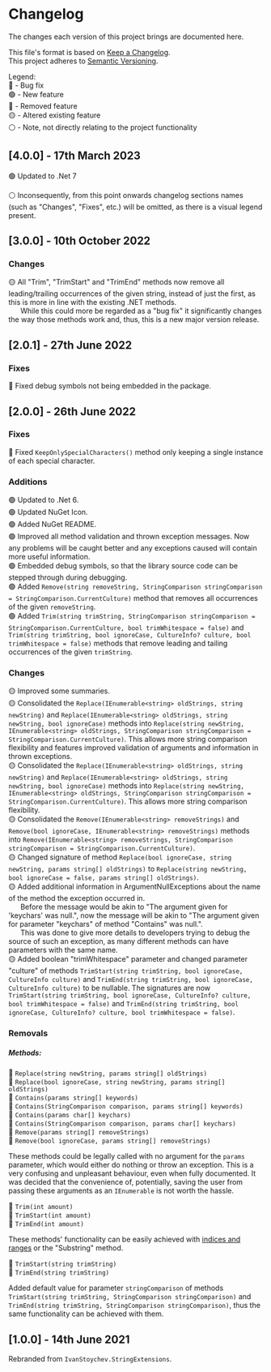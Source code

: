 # Changelog

The changes each version of this project brings are documented here.

This file's format is based on [Keep a Changelog](https://keepachangelog.com/en/1.0.0/).
<br>This project adheres to [Semantic Versioning](https://semver.org/spec/v2.0.0.html).


Legend:
<br>💜 - Bug fix
<br>🟢 - New feature
<br>🔴 - Removed feature
<br>🟡 - Altered existing feature
<br>⚪ - Note, not directly relating to the project functionality

## [4.0.0] - 17th March 2023

🟢 Updated to .Net 7

⚪ Inconsequently, from this point onwards changelog sections names (such as "Changes", "Fixes", etc.) will be omitted, as there is a visual legend present.

## [3.0.0] - 10th October 2022

### Changes

🟡 All "Trim", "TrimStart" and "TrimEnd" methods now remove all leading/trailing occurrences of the given string, instead of just the first, as this is more in line with the existing .NET methods.
<br>&nbsp;&nbsp;&nbsp;&nbsp;&nbsp;&nbsp;While this could more be regarded as a "bug fix" it significantly changes the way those methods work and, thus, this is a new major version release.

## [2.0.1] - 27th June 2022

### Fixes
💜 Fixed debug symbols not being embedded in the package.

## [2.0.0] - 26th June 2022

### Fixes
💜 Fixed `KeepOnlySpecialCharacters()` method only keeping a single instance of each special character.

### Additions

🟢 Updated to .Net 6.
<br>🟢 Updated NuGet Icon.
<br>🟢 Added NuGet README.
<br>🟢 Improved all method validation and thrown exception messages. Now any problems will be caught better and any exceptions caused will contain more useful information.
<br>🟢 Embedded debug symbols, so that the library source code can be stepped through during debugging.
<br>🟢 Added `Remove(string removeString, StringComparison stringComparison = StringComparison.CurrentCulture)` method that removes all occurrences of the given `removeString`.
<br>🟢 Added `Trim(string trimString, StringComparison stringComparison = StringComparison.CurrentCulture, bool trimWhitespace = false)` and `Trim(string trimString, bool ignoreCase, CultureInfo? culture, bool trimWhitespace = false)` methods that remove leading and tailing occurrences of the given `trimString`.

### Changes

🟡 Improved some summaries.
<br>🟡 Consolidated the `Replace(IEnumerable<string> oldStrings, string newString)` and `Replace(IEnumerable<string> oldStrings, string newString, bool ignoreCase)` methods into `Replace(string newString, IEnumerable<string> oldStrings, StringComparison stringComparison = StringComparison.CurrentCulture)`. This allows more string comparison flexibility and features improved validation of arguments and information in thrown exceptions.
<br>🟡 Consolidated the `Replace(IEnumerable<string> oldStrings, string newString)` and `Replace(IEnumerable<string> oldStrings, string newString, bool ignoreCase)` methods into `Replace(string newString, IEnumerable<string> oldStrings, StringComparison stringComparison = StringComparison.CurrentCulture)`. This allows more string comparison flexibility.
<br>🟡 Consolidated the `Remove(IEnumerable<string> removeStrings)` and `Remove(bool ignoreCase, IEnumerable<string> removeStrings)` methods into `Remove(IEnumerable<string> removeStrings, StringComparison stringComparison = StringComparison.CurrentCulture)`.
<br>🟡 Changed signature of method `Replace(bool ignoreCase, string newString, params string[] oldStrings)` to `Replace(string newString, bool ignoreCase = false, params string[] oldStrings)`.
<br>🟡 Added additional information in ArgumentNullExceptions about the name of the method the exception occurred in.
<br>&nbsp;&nbsp;&nbsp;&nbsp;&nbsp;&nbsp;Before the message would be akin to "The argument given for 'keychars' was null.", now the message will be akin to "The argument given for parameter "keychars" of method "Contains" was null.".
<br>&nbsp;&nbsp;&nbsp;&nbsp;&nbsp;&nbsp;This was done to give more details to developers trying to debug the source of such an exception, as many different methods can have parameters with the same name.
<br>🟡 Added boolean "trimWhitespace" parameter and changed parameter "culture" of methods `TrimStart(string trimString, bool ignoreCase, CultureInfo culture)` and `TrimEnd(string trimString, bool ignoreCase, CultureInfo culture)` to be nullable. The signatures are now `TrimStart(string trimString, bool ignoreCase, CultureInfo? culture, bool trimWhitespace = false)` and `TrimEnd(string trimString, bool ignoreCase, CultureInfo? culture, bool trimWhitespace = false)`.

### Removals

##### Methods:

🔴 `Replace(string newString, params string[] oldStrings)`
<br>🔴 `Replace(bool ignoreCase, string newString, params string[] oldStrings)`
<br>🔴 `Contains(params string[] keywords)`
<br>🔴 `Contains(StringComparison comparison, params string[] keywords)`
<br>🔴 `Contains(params char[] keychars)`
<br>🔴 `Contains(StringComparison comparison, params char[] keychars)`
<br>🔴 `Remove(params string[] removeStrings)`
<br>🔴 `Remove(bool ignoreCase, params string[] removeStrings)`

These methods could be legally called with no argument for the `params` parameter, which would either do nothing or throw an exception. This is a very confusing and unpleasant behaviour, even when fully documented.
It was decided that the convenience of, potentially, saving the user from passing these arguments as an `IEnumerable` is not worth the hassle.

🔴 `Trim(int amount)`
<br>🔴 `TrimStart(int amount)`
<br>🔴 `TrimEnd(int amount)`

These methods' functionality can be easily achieved with [indices and ranges](https://docs.microsoft.com/en-us/dotnet/csharp/whats-new/tutorials/ranges-indexes) or the "Substring" method.

🔴 `TrimStart(string trimString)`
<br>🔴 `TrimEnd(string trimString)`

Added default value for parameter `stringComparison` of methods `TrimStart(string trimString, StringComparison stringComparison)` and `TrimEnd(string trimString, StringComparison stringComparison)`, thus the same functionality can be achieved with them.

## [1.0.0] - 14th June 2021

Rebranded from `IvanStoychev.StringExtensions`.
